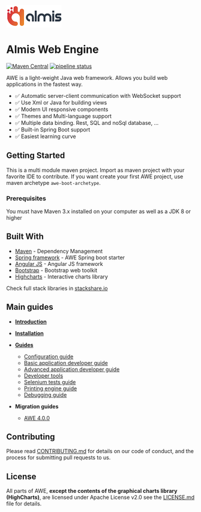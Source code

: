 ![logo_almis](wiki/images/logo_almis.png)

# **Almis Web Engine**

[![Maven Central](https://img.shields.io/maven-central/v/com.almis.awe/awe-parent.svg?label=Maven%20Central)](https://search.maven.org/search?q=g:%22com.almis.awe%22%20AND%20a:%22awe-parent%22)
[![pipeline status](https://gitlab.com/awe-team/awe/badges/master/pipeline.svg)](https://gitlab.com/awe-team/awe/commits/master)

AWE is a light-weight Java web framework. Allows you build web applications in the fastest way.

- ✅  Automatic server-client communication with WebSocket support
- ✅  Use Xml or Java for building views
- ✅  Modern UI responsive components
- ✅  Themes and Multi-language support
- ✅  Multiple data binding. Rest, SQL and noSql database, ...
- ✅ Built-in Spring Boot support
- ✅ Easiest learning curve

## Getting Started

This is a multi module maven project. Import as maven project with your favorite IDE to contribute. If you want create your first AWE project, use maven archetype `awe-boot-archetype`.

### Prerequisites
You must have Maven 3.x installed on your computer as well as a JDK 8 or higher

## Built With
* [Maven](https://maven.apache.org/) - Dependency Management
* [Spring framework](https://spring.io/) - AWE Spring boot starter
* [Angular JS](https://angularjs.org/) - Angular JS framework
* [Bootstrap](https://getbootstrap.com/) - Bootstrap web toolkit
* [Highcharts](https://www.highcharts.com/) - Interactive charts library

Check full stack libraries in [stackshare.io](https://stackshare.io/almis-informatica-financiera/awe)

## Main guides

* **[Introduction](wiki/introduction.md)**
* **[Installation](wiki/installation.md)**
* **[Guides](wiki/guides.md)**
  * [Configuration guide](wiki/configuration-guide.md)
  * [Basic application developer guide](wiki/basic-developer-guide.md)
  * [Advanced application developer guide](wiki/advanced-developer-guide.md)
  * [Developer tools](wiki/developer-tools.md)
  * [Selenium tests guide](wiki/selenium-tests-guide.md)
  * [Printing engine guide](wiki/print-guide.md)
  * [Debugging guide](wiki/debugging-guide.md)

* **Migration guides**
  * [AWE 4.0.0](wiki/awe-4.0-migration-guide.md)
  
## Contributing

Please read [CONTRIBUTING.md](CONTRIBUTING.md) for details on our code of conduct, and the process for submitting pull requests to us.

## License

All parts of AWE, **except the contents of the graphical charts library (HighCharts)**, are licensed
under Apache License v2.0 see the [LICENSE.md](LICENSE.md) file for details.
